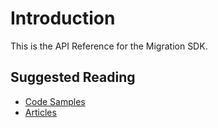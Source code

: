 # Introduction

This is the API Reference for the Migration SDK.

## Suggested Reading

- [Code Samples](~/samples/intro.md)
- [Articles](~/articles/intro.md)
